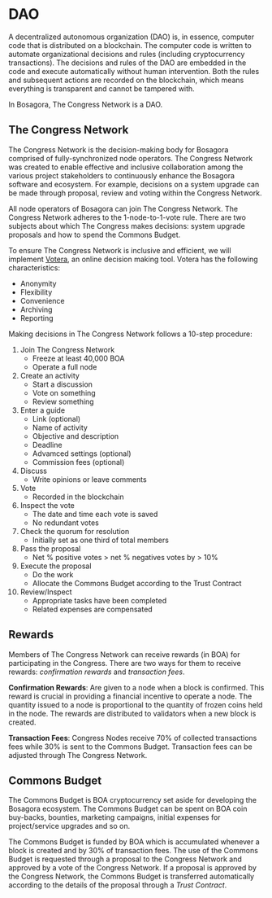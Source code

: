 # DAO

A decentralized autonomous organization (DAO) is, in essence, computer code that is distributed on a blockchain. The computer code is written to automate organizational decisions and rules (including cryptocurrency transactions). The decisions and rules of the DAO are embedded in the code and execute automatically without human intervention. Both the rules and subsequent actions are recorded on the blockchain, which means everything is transparent and cannot be tampered with.

In Bosagora, The Congress Network is a DAO.

## The Congress Network

The Congress Network is the decision-making body for Bosagora comprised of fully-synchronized node operators. The Congress Network was created to enable effective and inclusive collaboration among the various project stakeholders to continuously enhance the Bosagora software and ecosystem. For example, decisions on a system upgrade can be made through proposal, review and voting within the Congress Network.

All node operators of Bosagora can join The Congress Network. The Congress Network adheres to the 1-node-to-1-vote rule. There are two subjects about which The Congress makes decisions: system upgrade proposals and how to spend the Commons Budget.

To ensure The Congress Network is inclusive and efficient, we will implement [Votera](https://www.voteranow.com/), an online decision making tool. Votera has the following characteristics:

+ Anonymity
+ Flexibility
+ Convenience
+ Archiving
+ Reporting

Making decisions in The Congress Network follows a 10-step procedure:

1. Join The Congress Network
    + Freeze at least 40,000 BOA
    + Operate a full node
2. Create an activity
    + Start a discussion
    + Vote on something
    + Review something
3. Enter a guide
    + Link (optional)
    + Name of activity
    + Objective and description
    + Deadline
    + Advamced settings (optional)
    + Commission fees (optional)
4. Discuss
    + Write opinions or leave comments
5. Vote
    + Recorded in the blockchain
6. Inspect the vote
    + The date and time each vote is saved
    + No redundant votes
7. Check the quorum for resolution
    + Initially set as one third of total members
8. Pass the proposal
    + Net % positive votes > net % negatives votes by > 10%
9. Execute the proposal
    + Do the work
    + Allocate the Commons Budget according to the Trust Contract
10. Review/Inspect
    + Appropriate tasks have been completed
    + Related expenses are compensated

## Rewards

Members of The Congress Network can receive rewards (in BOA) for participating in the Congress. There are two ways for them to receive rewards: *confirmation rewards* and *transaction fees*.

**Confirmation Rewards**: Are given to a node when a block is confirmed. This reward is crucial in providing a financial incentive to operate a node. The quantity issued to a node is proportional to the quantity of frozen coins held in the node. The rewards are distributed to validators when a new block is created.

**Transaction Fees**: Congress Nodes receive 70% of collected transactions fees while 30% is sent to the Commons Budget. Transaction fees can be adjusted through The Congress Network.

## Commons Budget

The Commons Budget is BOA cryptocurrency set aside for developing the Bosagora ecosystem. The Commons Budget can be spent on BOA coin buy-backs, bounties, marketing campaigns, initial expenses for project/service upgrades and so on.

The Commons Budget is funded by BOA which is accumulated whenever a block is created and by 30% of transaction fees. The use of the Commons Budget is requested through a proposal to the Congress Network and approved by a vote of the Congress Network. If a proposal is approved by the Congress Network, the Commons Budget is transferred automatically according to the details of the proposal through a *Trust Contract*.
